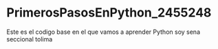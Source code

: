 # PrimerosPasosEnPython_2455248

Este es el codigo base en el que vamos a aprender Python
soy sena seccional tolima
